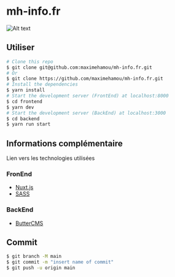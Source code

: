 # mh-info.fr

![Alt text](https://i0.wp.com/mh-info.fr/wp-content/uploads/Logo-MH-info.png "a title")

## Utiliser

```sh
# Clone this repo
$ git clone git@github.com:maximehamou/mh-info.fr.git
# Or
$ git clone https://github.com/maximehamou/mh-info.fr.git
# Install the dependencies
$ yarn install
# Start the development server (FrontEnd) at localhost:8000
$ cd frontend
$ yarn dev
# Start the development server (BackEnd) at localhost:3000
$ cd backend
$ yarn run start
```

## Informations complémentaire

Lien vers les technologies utilisées

### FronEnd

- [Nuxt.js](https://nuxtjs.org)
- [SASS](https://sass-lang.org)

### BackEnd

- [ButterCMS](https://buttercms.com)

## Commit

```sh
$ git branch -M main
$ git commit -m "insert name of commit"
$ git push -u origin main
```
